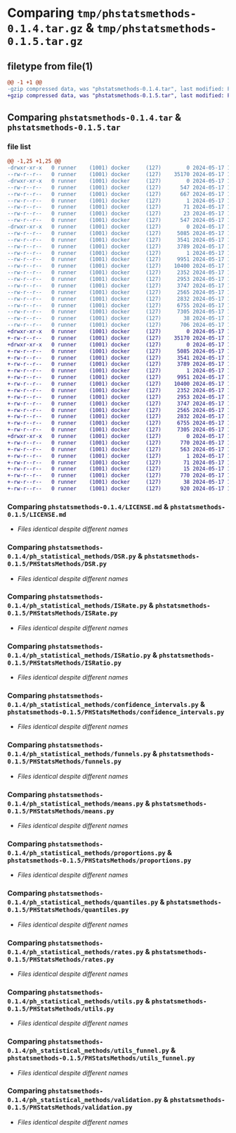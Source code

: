 # Comparing `tmp/phstatsmethods-0.1.4.tar.gz` & `tmp/phstatsmethods-0.1.5.tar.gz`

## filetype from file(1)

```diff
@@ -1 +1 @@
-gzip compressed data, was "phstatsmethods-0.1.4.tar", last modified: Fri May 17 13:56:09 2024, max compression
+gzip compressed data, was "phstatsmethods-0.1.5.tar", last modified: Fri May 17 14:46:12 2024, max compression
```

## Comparing `phstatsmethods-0.1.4.tar` & `phstatsmethods-0.1.5.tar`

### file list

```diff
@@ -1,25 +1,25 @@
-drwxr-xr-x   0 runner    (1001) docker     (127)        0 2024-05-17 13:56:09.831334 phstatsmethods-0.1.4/
--rw-r--r--   0 runner    (1001) docker     (127)    35170 2024-05-17 13:56:03.000000 phstatsmethods-0.1.4/LICENSE.md
-drwxr-xr-x   0 runner    (1001) docker     (127)        0 2024-05-17 13:56:09.831334 phstatsmethods-0.1.4/PHStatsMethods.egg-info/
--rw-r--r--   0 runner    (1001) docker     (127)      547 2024-05-17 13:56:09.000000 phstatsmethods-0.1.4/PHStatsMethods.egg-info/PKG-INFO
--rw-r--r--   0 runner    (1001) docker     (127)      667 2024-05-17 13:56:09.000000 phstatsmethods-0.1.4/PHStatsMethods.egg-info/SOURCES.txt
--rw-r--r--   0 runner    (1001) docker     (127)        1 2024-05-17 13:56:09.000000 phstatsmethods-0.1.4/PHStatsMethods.egg-info/dependency_links.txt
--rw-r--r--   0 runner    (1001) docker     (127)       71 2024-05-17 13:56:09.000000 phstatsmethods-0.1.4/PHStatsMethods.egg-info/requires.txt
--rw-r--r--   0 runner    (1001) docker     (127)       23 2024-05-17 13:56:09.000000 phstatsmethods-0.1.4/PHStatsMethods.egg-info/top_level.txt
--rw-r--r--   0 runner    (1001) docker     (127)      547 2024-05-17 13:56:09.831334 phstatsmethods-0.1.4/PKG-INFO
-drwxr-xr-x   0 runner    (1001) docker     (127)        0 2024-05-17 13:56:09.831334 phstatsmethods-0.1.4/ph_statistical_methods/
--rw-r--r--   0 runner    (1001) docker     (127)     5085 2024-05-17 13:56:03.000000 phstatsmethods-0.1.4/ph_statistical_methods/DSR.py
--rw-r--r--   0 runner    (1001) docker     (127)     3541 2024-05-17 13:56:03.000000 phstatsmethods-0.1.4/ph_statistical_methods/ISRate.py
--rw-r--r--   0 runner    (1001) docker     (127)     3789 2024-05-17 13:56:03.000000 phstatsmethods-0.1.4/ph_statistical_methods/ISRatio.py
--rw-r--r--   0 runner    (1001) docker     (127)        1 2024-05-17 13:56:03.000000 phstatsmethods-0.1.4/ph_statistical_methods/__init__.py
--rw-r--r--   0 runner    (1001) docker     (127)     9951 2024-05-17 13:56:03.000000 phstatsmethods-0.1.4/ph_statistical_methods/confidence_intervals.py
--rw-r--r--   0 runner    (1001) docker     (127)    10400 2024-05-17 13:56:03.000000 phstatsmethods-0.1.4/ph_statistical_methods/funnels.py
--rw-r--r--   0 runner    (1001) docker     (127)     2352 2024-05-17 13:56:03.000000 phstatsmethods-0.1.4/ph_statistical_methods/means.py
--rw-r--r--   0 runner    (1001) docker     (127)     2953 2024-05-17 13:56:03.000000 phstatsmethods-0.1.4/ph_statistical_methods/proportions.py
--rw-r--r--   0 runner    (1001) docker     (127)     3747 2024-05-17 13:56:03.000000 phstatsmethods-0.1.4/ph_statistical_methods/quantiles.py
--rw-r--r--   0 runner    (1001) docker     (127)     2565 2024-05-17 13:56:03.000000 phstatsmethods-0.1.4/ph_statistical_methods/rates.py
--rw-r--r--   0 runner    (1001) docker     (127)     2832 2024-05-17 13:56:03.000000 phstatsmethods-0.1.4/ph_statistical_methods/utils.py
--rw-r--r--   0 runner    (1001) docker     (127)     6755 2024-05-17 13:56:03.000000 phstatsmethods-0.1.4/ph_statistical_methods/utils_funnel.py
--rw-r--r--   0 runner    (1001) docker     (127)     7305 2024-05-17 13:56:03.000000 phstatsmethods-0.1.4/ph_statistical_methods/validation.py
--rw-r--r--   0 runner    (1001) docker     (127)       38 2024-05-17 13:56:09.831334 phstatsmethods-0.1.4/setup.cfg
--rw-r--r--   0 runner    (1001) docker     (127)      706 2024-05-17 13:56:03.000000 phstatsmethods-0.1.4/setup.py
+drwxr-xr-x   0 runner    (1001) docker     (127)        0 2024-05-17 14:46:12.591575 phstatsmethods-0.1.5/
+-rw-r--r--   0 runner    (1001) docker     (127)    35170 2024-05-17 14:46:08.000000 phstatsmethods-0.1.5/LICENSE.md
+drwxr-xr-x   0 runner    (1001) docker     (127)        0 2024-05-17 14:46:12.587575 phstatsmethods-0.1.5/PHStatsMethods/
+-rw-r--r--   0 runner    (1001) docker     (127)     5085 2024-05-17 14:46:08.000000 phstatsmethods-0.1.5/PHStatsMethods/DSR.py
+-rw-r--r--   0 runner    (1001) docker     (127)     3541 2024-05-17 14:46:08.000000 phstatsmethods-0.1.5/PHStatsMethods/ISRate.py
+-rw-r--r--   0 runner    (1001) docker     (127)     3789 2024-05-17 14:46:08.000000 phstatsmethods-0.1.5/PHStatsMethods/ISRatio.py
+-rw-r--r--   0 runner    (1001) docker     (127)        1 2024-05-17 14:46:08.000000 phstatsmethods-0.1.5/PHStatsMethods/__init__.py
+-rw-r--r--   0 runner    (1001) docker     (127)     9951 2024-05-17 14:46:08.000000 phstatsmethods-0.1.5/PHStatsMethods/confidence_intervals.py
+-rw-r--r--   0 runner    (1001) docker     (127)    10400 2024-05-17 14:46:08.000000 phstatsmethods-0.1.5/PHStatsMethods/funnels.py
+-rw-r--r--   0 runner    (1001) docker     (127)     2352 2024-05-17 14:46:08.000000 phstatsmethods-0.1.5/PHStatsMethods/means.py
+-rw-r--r--   0 runner    (1001) docker     (127)     2953 2024-05-17 14:46:08.000000 phstatsmethods-0.1.5/PHStatsMethods/proportions.py
+-rw-r--r--   0 runner    (1001) docker     (127)     3747 2024-05-17 14:46:08.000000 phstatsmethods-0.1.5/PHStatsMethods/quantiles.py
+-rw-r--r--   0 runner    (1001) docker     (127)     2565 2024-05-17 14:46:08.000000 phstatsmethods-0.1.5/PHStatsMethods/rates.py
+-rw-r--r--   0 runner    (1001) docker     (127)     2832 2024-05-17 14:46:08.000000 phstatsmethods-0.1.5/PHStatsMethods/utils.py
+-rw-r--r--   0 runner    (1001) docker     (127)     6755 2024-05-17 14:46:08.000000 phstatsmethods-0.1.5/PHStatsMethods/utils_funnel.py
+-rw-r--r--   0 runner    (1001) docker     (127)     7305 2024-05-17 14:46:08.000000 phstatsmethods-0.1.5/PHStatsMethods/validation.py
+drwxr-xr-x   0 runner    (1001) docker     (127)        0 2024-05-17 14:46:12.591575 phstatsmethods-0.1.5/PHStatsMethods.egg-info/
+-rw-r--r--   0 runner    (1001) docker     (127)      770 2024-05-17 14:46:12.000000 phstatsmethods-0.1.5/PHStatsMethods.egg-info/PKG-INFO
+-rw-r--r--   0 runner    (1001) docker     (127)      563 2024-05-17 14:46:12.000000 phstatsmethods-0.1.5/PHStatsMethods.egg-info/SOURCES.txt
+-rw-r--r--   0 runner    (1001) docker     (127)        1 2024-05-17 14:46:12.000000 phstatsmethods-0.1.5/PHStatsMethods.egg-info/dependency_links.txt
+-rw-r--r--   0 runner    (1001) docker     (127)       71 2024-05-17 14:46:12.000000 phstatsmethods-0.1.5/PHStatsMethods.egg-info/requires.txt
+-rw-r--r--   0 runner    (1001) docker     (127)       15 2024-05-17 14:46:12.000000 phstatsmethods-0.1.5/PHStatsMethods.egg-info/top_level.txt
+-rw-r--r--   0 runner    (1001) docker     (127)      770 2024-05-17 14:46:12.591575 phstatsmethods-0.1.5/PKG-INFO
+-rw-r--r--   0 runner    (1001) docker     (127)       38 2024-05-17 14:46:12.591575 phstatsmethods-0.1.5/setup.cfg
+-rw-r--r--   0 runner    (1001) docker     (127)      920 2024-05-17 14:46:08.000000 phstatsmethods-0.1.5/setup.py
```

### Comparing `phstatsmethods-0.1.4/LICENSE.md` & `phstatsmethods-0.1.5/LICENSE.md`

 * *Files identical despite different names*

### Comparing `phstatsmethods-0.1.4/ph_statistical_methods/DSR.py` & `phstatsmethods-0.1.5/PHStatsMethods/DSR.py`

 * *Files identical despite different names*

### Comparing `phstatsmethods-0.1.4/ph_statistical_methods/ISRate.py` & `phstatsmethods-0.1.5/PHStatsMethods/ISRate.py`

 * *Files identical despite different names*

### Comparing `phstatsmethods-0.1.4/ph_statistical_methods/ISRatio.py` & `phstatsmethods-0.1.5/PHStatsMethods/ISRatio.py`

 * *Files identical despite different names*

### Comparing `phstatsmethods-0.1.4/ph_statistical_methods/confidence_intervals.py` & `phstatsmethods-0.1.5/PHStatsMethods/confidence_intervals.py`

 * *Files identical despite different names*

### Comparing `phstatsmethods-0.1.4/ph_statistical_methods/funnels.py` & `phstatsmethods-0.1.5/PHStatsMethods/funnels.py`

 * *Files identical despite different names*

### Comparing `phstatsmethods-0.1.4/ph_statistical_methods/means.py` & `phstatsmethods-0.1.5/PHStatsMethods/means.py`

 * *Files identical despite different names*

### Comparing `phstatsmethods-0.1.4/ph_statistical_methods/proportions.py` & `phstatsmethods-0.1.5/PHStatsMethods/proportions.py`

 * *Files identical despite different names*

### Comparing `phstatsmethods-0.1.4/ph_statistical_methods/quantiles.py` & `phstatsmethods-0.1.5/PHStatsMethods/quantiles.py`

 * *Files identical despite different names*

### Comparing `phstatsmethods-0.1.4/ph_statistical_methods/rates.py` & `phstatsmethods-0.1.5/PHStatsMethods/rates.py`

 * *Files identical despite different names*

### Comparing `phstatsmethods-0.1.4/ph_statistical_methods/utils.py` & `phstatsmethods-0.1.5/PHStatsMethods/utils.py`

 * *Files identical despite different names*

### Comparing `phstatsmethods-0.1.4/ph_statistical_methods/utils_funnel.py` & `phstatsmethods-0.1.5/PHStatsMethods/utils_funnel.py`

 * *Files identical despite different names*

### Comparing `phstatsmethods-0.1.4/ph_statistical_methods/validation.py` & `phstatsmethods-0.1.5/PHStatsMethods/validation.py`

 * *Files identical despite different names*

